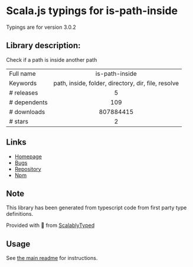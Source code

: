 
# Scala.js typings for is-path-inside

Typings are for version 3.0.2

## Library description:
Check if a path is inside another path

|                    |                 |
| ------------------ | :-------------: |
| Full name          | is-path-inside |
| Keywords           | path, inside, folder, directory, dir, file, resolve |
| # releases         | 5 |
| # dependents       | 109 |
| # downloads        | 807884415 |
| # stars            | 2 |

## Links
- [Homepage](https://github.com/sindresorhus/is-path-inside#readme)
- [Bugs](https://github.com/sindresorhus/is-path-inside/issues)
- [Repository](https://github.com/sindresorhus/is-path-inside)
- [Npm](https://www.npmjs.com/package/is-path-inside)
    


## Note
This library has been generated from typescript code from first party type definitions.

Provided with :purple_heart: from [ScalablyTyped](https://github.com/oyvindberg/ScalablyTyped)

## Usage
See [the main readme](../../readme.md) for instructions.


